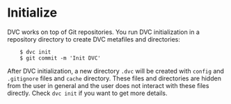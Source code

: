 # Initialize

DVC works on top of Git repositories. You run DVC initialization in a repository
directory to create DVC metafiles and directories:

```dvc
    $ dvc init
    $ git commit -m 'Init DVC'
```

After DVC initialization, a new directory `.dvc` will be created with `config`
and `.gitignore` files and `cache` directory. These files and directories are
hidden from the user in general and the user does not interact with these files
directly. Check `dvc init` if you want to get more details.
